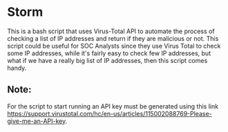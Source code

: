 # Storm
This is a bash script that uses Virus-Total API to automate the process of checking a list of IP addresses and return if they are malicious or not. This script could be useful for SOC Analysts since they use Virus Total to check some IP addresses, while it's fairly easy to check few IP addresses, but what if we have a really big list of IP addresses, then this script comes handy. 

## Note:
For the script to start running an API key must be generated using this link https://support.virustotal.com/hc/en-us/articles/115002088769-Please-give-me-an-API-key. 

